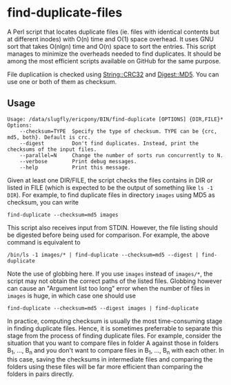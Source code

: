 # find-duplicate-files
A Perl script that locates duplicate files (ie. files with identical contents but at different inodes) with O(n) time and O(1) space overhead. It uses GNU sort that takes O(nlgn) time and O(n) space to sort the entries. This script manages to minimize the overheads needed to find duplicates. It should be among the most efficient scripts available on GitHub for the same purpose. 

File duplicatiion is checked using [String::CRC32](http://search.cpan.org/~soenke/String-CRC32-1.5/CRC32.pod) and [Digest::MD5](http://search.cpan.org/~gaas/Digest-MD5-2.54/MD5.pm). You can use one or both of them as checksum.

Usage
-----
    Usage: /data/slugfly/ericpony/BIN/find-duplicate [OPTIONS] {DIR,FILE}*
    Options:
        --checksum=TYPE  Specify the type of checksum. TYPE can be {crc, md5, both}. Default is crc.
        --digest         Don't find duplicates. Instead, print the checksums of the input files.
        --parallel=N     Change the number of sorts run concurrently to N.
        --verbose        Print debug messages.
        --help           Print this message.

Given at least one DIR/FILE, the script checks the files contains in DIR or listed in FILE (which is expected to be the output of something like `ls -1 DIR`). For example, to find duplicate files in directory `images` using MD5 as checksum, you can write

    find-duplicate --checksum=md5 images

This script also receives input from STDIN. However, the file listing should be digested before being used for comparison. For example, the above command is equivalent to

    /bin/ls -1 images/* | find-duplicate --checksum=md5 --digest | find-duplicate

Note the use of globbing here. If you use `images` instead of `images/*`, the script may not obtain the correct paths of the listed files. Globbing however can cause an "Argument list too long" error when the number of files in `images` is huge, in which case one should use 

    find-duplicate --checksum=md5 --digest images | find-duplicate

In practice, computing checksum is usually the most time-consuming stage in finding duplicate files. Hence, it is sometimes preferrable to separate this stage from the process of finding duplicate files. For example, consider the situation that you want to compare files in folder A against those in folders B<sub>1</sub>, ..., B<sub>n</sub> and you don't want to compare files in B<sub>1</sub>, ..., B<sub>n</sub> with each other. In this case, saving the checksums in intermediate files and comparing the folders using these files will be far more efficient than comparing the folders in pairs directly.
